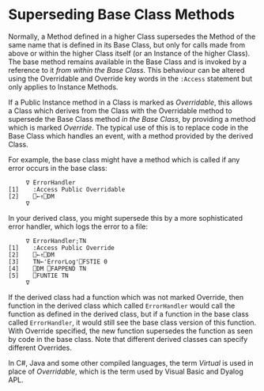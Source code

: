 # Superseding Base Class Methods

Normally, a Method defined in a higher Class supersedes the Method of the same name that is defined in its Base Class, but only for calls made from above or within the higher Class itself (or an Instance of the higher Class). The base method remains available in the Base Class and is invoked by a reference to it *from within the Base Class*. This behaviour can be altered using the Overridable and Override key words in the `:Access` statement but only applies to Instance Methods.

If a Public Instance method in a Class is marked as *Overridable*, this allows a Class which derives from the Class with the Overridable method to supersede the Base Class method *in the Base Class*, by providing a method which is marked *Override*. The typical use of this is to replace code in the Base Class which handles an event, with a method provided by the derived Class.

For example, the base class might have a method which is called if any error occurs in the base class:
```apl
     ∇ ErrorHandler
[1]    :Access Public Overridable
[2]    ⎕←↑⎕DM
     ∇
```

In your derived class, you might supersede this by a more sophisticated error handler, which logs the error to a file:
```apl
     ∇ ErrorHandler;TN
[1]    :Access Public Override
[2]    ⎕←↑⎕DM
[3]    TN←'ErrorLog'⎕FSTIE 0
[4]    ⎕DM ⎕FAPPEND TN
[5]    ⎕FUNTIE TN
     ∇
```

If the derived class had a function which was not marked Override, then function in the derived class which called `ErrorHandler` would call the function as defined in the derived class, but if a function in the base class called `ErrorHandler`, it would still see the base class version of this function. With Override specified, the new function supersedes the function as seen by code in the base class. Note that different derived classes can specify different Overrides.

In C#, Java and some other compiled languages, the term *Virtual* is used in place of *Overridable*, which is the term used by Visual Basic and Dyalog APL.
